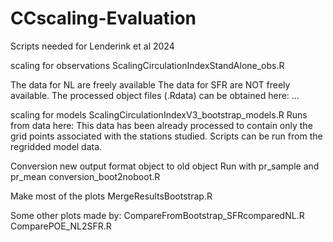 # CCscaling-Evaluation
Scripts needed for Lenderink et al 2024


scaling for observations
ScalingCirculationIndexStandAlone_obs.R 

The data for NL are freely available
The data for SFR are NOT freely available. The processed object files (.Rdata) can be obtained here: ...

scaling for models
ScalingCirculationIndexV3_bootstrap_models.R
Runs from data here: 
This data has been already processed to contain only the grid points associated with the stations studied. Scripts can be run from the regridded model data.

Conversion new output format object to old object
Run with pr_sample and pr_mean
conversion_boot2noboot.R

Make most of the plots
MergeResultsBootstrap.R

Some other plots made by:
CompareFromBootstrap_SFRcomparedNL.R
ComparePOE_NL2SFR.R


